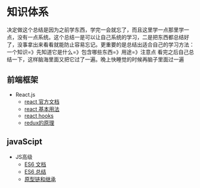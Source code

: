 # 知识体系
决定做这个总结是因为之前学东西，学完一会就忘了，而且这里学一点那里学一点，没有一点系统。这个总结一是可以让自己系统的学习，二是把东西都总结好了，没事拿出来看看就能防止容易忘记。更重要的是总结出适合自己的学习方法：一个知识=》先知道它是什么=》包含哪些东西=》用途=》注意点   看完之后自己总结一下，这样脑海里面又把它过了一遍。晚上快睡觉的时候再脑子里面过一遍
## 前端框架
 - React.js
    - [react 官方文档](https://zh-hans.reactjs.org/docs/getting-started.html)
    - [react 基本用法](https://github.com/laohuihui2012/cbokSystem/tree/master/react%E5%9F%BA%E6%9C%AC%E7%94%A8%E6%B3%95)
    - [react hooks](https://github.com/laohuihui2012/cbokSystem/tree/master/react-hooks)
    - [redux的原理](https://github.com/laohuihui2012/cbokSystem/blob/master/react%E5%9F%BA%E6%9C%AC%E7%94%A8%E6%B3%95/redux%E7%9A%84%E5%8E%9F%E7%90%86.md)
## javaScipt
 - JS高级
   - [ES6 文档](https://es6.ruanyifeng.com/#docs/promise#Promise-prototype-finally)
   - [ES6 总结](https://github.com/laohuihui2012/cbokSystem/tree/master/javaScript/ES%206)
   - [原型链和继承](https://github.com/laohuihui2012/cbokSystem/blob/master/javaScript/JS%E5%9F%BA%E7%A1%80/%E5%8E%9F%E5%9E%8B%E9%93%BE%E5%92%8C%E7%BB%A7%E6%89%BF.md)
